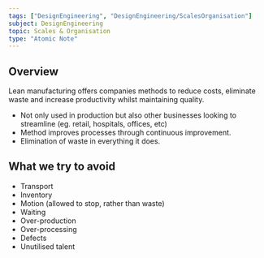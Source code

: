 ```yaml
---
tags: ["DesignEngineering", "DesignEngineering/ScalesOrganisation"]
subject: DesignEngineering
topic: Scales & Organisation
type: "Atomic Note"
---
```


## Overview

Lean manufacturing offers companies methods to reduce costs, eliminate waste and increase productivity whilst maintaining quality.

 - Not only used in production but also other businesses looking to streamline (eg. retail, hospitals, offices, etc)
 - Method improves processes through continuous improvement.
 - Elimination of waste in everything it does.

## What we try to avoid
 - Transport
 - Inventory
 - Motion (allowed to stop, rather than waste)
 - Waiting
 - Over-production
 - Over-processing
 - Defects
 - Unutilised talent